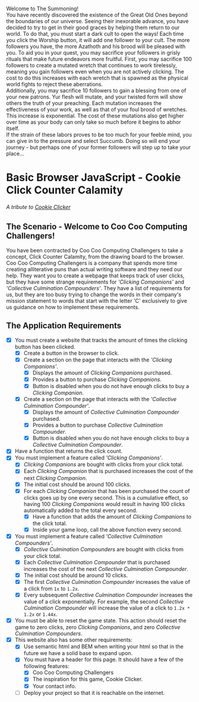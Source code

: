 Welcome to The Summoning!  
You have recently discovered the existence of the Great Old Ones beyond the boundaries of our universe.  Seeing their inexorable advance, you have decided to try to get in their good graces by helping them return to our world.  To do that, you must start a dark cult to open the ways!
Each time you click the Worship button, it will add one follower to your cult.  The more followers you have, the more Azathoth and his brood will be pleased with you.  To aid you in your quest, you may sacrifice your followers in grisly rituals that make future endeavors more fruitful.
First, you may sacrifice 100 followers to create a mutated wretch that continues to work tirelessly, meaning you gain followers even when you are not actively clicking.  The cost to do this increases with each wretch that is spawned as the physical world fights to reject these aberrations.  
Additionally, you may sacrifice 10 followers to gain a blessing from one of your new patrons.  Yur flesh will mutate, and your twisted form will show others the truth of your preaching.  Each mutation increases the effectiveness of your work, as well as that of your foul brood of wretches.  This increase is exponential.  The cost of these mutations also get higher over time as your body can only take so much before it begins to abhor itself.  
If the strain of these labors proves to be too much for your feeble mind, you can give in to the pressure and select Succumb.  Doing so will end your journey - but perhaps one of your former followers will step up to take your place...


# Basic Browser JavaScript - Cookie Click Counter Calamity

###### A tribute to [Cookie Clicker](https://orteil.dashnet.org/cookieclicker/)

## The Scenario - Welcome to Coo Coo Computing Challengers!
You have been contracted by Coo Coo Computing Challengers to take a concept, Click Counter Calamity, from the drawing board to the browser. Coo Coo Computing Challengers is a company that spends more time creating alliterative puns than actual writing software and they need our help.  They want you to create a webpage that keeps track of user clicks, but they have some strange requirements for _'Clicking Companions'_ and _'Collective Culmination Compounders'_.  They have a list of requirements for us, but they are too busy trying to change the words in their company's mission statement to words that start with the letter 'C' exclusively to give us guidance on how to implement these requirements.

## The Application Requirements
- [x] You must create a website that tracks the amount of times the clicking button has been clicked.
    - [x] Create a button in the browser to click.
    - [x] Create a section on the page that interacts with the _'Clicking Companions'_.
      - [x] Displays the amount of _Clicking Companions_ purchased.
      - [x] Provides a button to purchase _Clicking Companions_.
      - [x] Button is disabled when you do not have enough clicks to buy a _Clicking Companion_.
    - [x] Create a section on the page that interacts with the _'Collective Culmination Compounder'_.
      - [x] Displays the amount of _Collective Culmination Compounder_ purchased.
      - [x] Provides a button to purchase _Collective Culmination Compounder_.
      - [x] Button is disabled when you do not have enough clicks to buy a _Collective Culmination Compounder_.
- [x] Have a function that returns the click count.
- [x] You must implement a feature called _'Clicking Companions'_.
    - [x] _Clicking Companions_ are bought with clicks from your click total.
    - [x] Each _Clicking Companion_ that is purchased increases the cost of the next _Clicking Companion_.
    - [x] The initial cost should be around 100 clicks.
    - [x] For each _Clicking Companion_ that has been purchased the count of clicks goes up by one every second.  This is a cumulative effect, so having 100 _Clicking Companions_ would result in having 100 clicks automatically added to the total every second.
      - [x] Have a function that adds the amount of _Clicking Companions_ to the click total.
      - [x] Inside your game loop, call the above function every second.
- [x] You must implement a feature called _'Collective Culmination Compounders'_.
  - [x] _Collective Culmination Compounders_ are bought with clicks from your click total.
  - [x] Each _Collective Culmination Compounder_ that is purchased increases the cost of the next _Collective Culmination Compounder_.
  - [x] The initial cost should be around 10 clicks.
  - [x] The first _Collective Culmination Compounder_ increases the value of a click from `1x` to `1.2x`.
  - [x] Every subsequent _Collective Culmination Compounder_ increases the value of a click exponentially.  For example, the second _Collective Culmination Compounder_ will increase the value of a click to `1.2x * 1.2x` or `1.44x`.
- [x] You must be able to reset the game state.  This action should reset the game to zero clicks, zero _Clicking Companions_, and zero _Collective Culmination Compounders_.
- [x] This website also has some other requirements:
  - [x] Use semantic html and BEM when writing your html so that in the future we have a solid base to expand upon.
  - [x] You must have a header for this page.  It should have a few of the following features:
      - [x] Coo Coo Computing Challengers
      - [x] The inspiration for this game, Cookie Clicker.
      - [x] Your contact info.
  - [ ] Deploy your project so that it is reachable on the internet.
